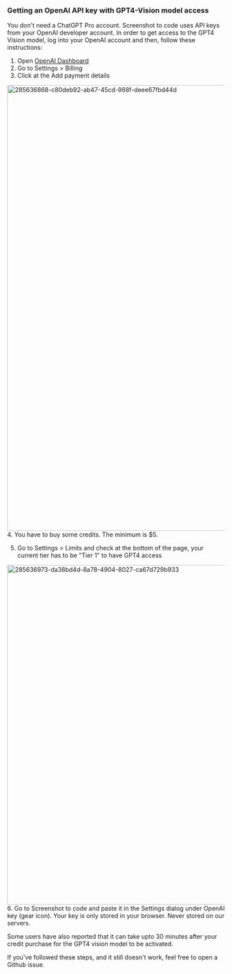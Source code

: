 ### Getting an OpenAI API key with GPT4-Vision model access

You don't need a ChatGPT Pro account. Screenshot to code uses API keys from your OpenAI developer account. In order to get access to the GPT4 Vision model, log into your OpenAI account and then, follow these instructions:

1. Open [OpenAI Dashboard](https://platform.openai.com/)
1. Go to Settings > Billing
1. Click at the Add payment details
<img width="1030" alt="285636868-c80deb92-ab47-45cd-988f-deee67fbd44d" src="https://github.com/abi/screenshot-to-code/assets/23818/4e0f4b77-9578-4f9a-803c-c12b1502f3d7">
4. You have to buy some credits. The minimum is $5.

5. Go to Settings > Limits and check at the bottom of the page, your current tier has to be "Tier 1" to have GPT4 access
<img width="785" alt="285636973-da38bd4d-8a78-4904-8027-ca67d729b933" src="https://github.com/abi/screenshot-to-code/assets/23818/8d07cd84-0cf9-4f88-bc00-80eba492eadf">
6. Go to Screenshot to code and paste it in the Settings dialog under OpenAI key (gear icon). Your key is only stored in your browser. Never stored on our servers.

Some users have also reported that it can take upto 30 minutes after your credit purchase for the GPT4 vision model to be activated.

If you've followed these steps, and it still doesn't work, feel free to open a Github issue.
